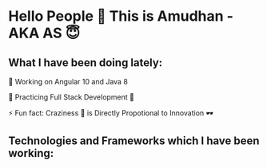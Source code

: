 # Hello People :handshake: This is Amudhan - AKA AS 😇

## What I have been doing lately:

🔭 Working on Angular 10 and Java 8

🌱 Practicing Full Stack Development 🤠

⚡ Fun fact: Craziness :zany_face: is Directly Propotional to Innovation :dark_sunglasses:

## Technologies and Frameworks which I have been working:


<!--
**AS-2K20/AS-2K20** is a ✨ _special_ ✨ repository because its `README.md` (this file) appears on your GitHub profile.

Here are some ideas to get you started:

- 🔭 I’m currently working on Angular and Java 8
- 🌱 I’m currently learning Full Stack Development
- 👯 I’m looking to collaborate on ...
- 🤔 I’m looking for help with ...
- 💬 Ask me about ...
- 📫 How to reach me: 
- 😄 Pronouns: ...
- ⚡ Fun fact: Craziness :zany_face: is one of the by-products of Innovation :dark_sunglasses:
-->
